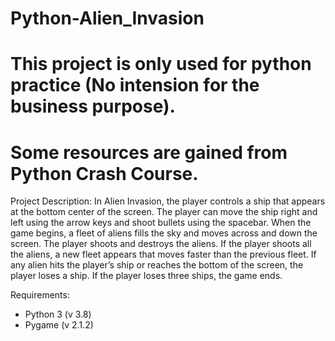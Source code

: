 # Python-Alien_Invasion
# This project is only used for python practice (No intension for the business purpose).
# Some resources are gained from Python Crash Course.

Project Description:
In Alien Invasion, the player controls a ship that appears at the bottom center of the screen. The player can move the ship right and left using the arrow keys and shoot bullets using the
spacebar. When the game begins, a fleet of aliens fills the sky and moves across and down the screen. The player shoots and destroys the aliens. If the player shoots all the aliens, a new fleet appears that moves faster than the previous fleet. If any alien hits the player’s ship or reaches the bottom of the screen, the player loses a ship. If the player loses three ships, the game ends.

Requirements:
  - Python 3 (v 3.8)
  - Pygame (v 2.1.2)

